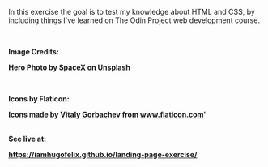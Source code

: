 In this exercise the goal is to test my knowledge about HTML and CSS, by including things I've learned on The Odin Project web development course.

<br>

<b>Image Credits:<b>

Hero Photo by <a href="https://unsplash.com/@spacex?utm_content=creditCopyText&utm_medium=referral&utm_source=unsplash">SpaceX</a> on <a href="https://unsplash.com/photos/ray-of-light-near-body-of-water--p-KCm6xB9I?utm_content=creditCopyText&utm_medium=referral&utm_source=unsplash">Unsplash</a>

<br>

Icons by Flaticon:
<div> Icons made by <a href="https://www.flaticon.com/authors/vitaly-gorbachev" title="Vitaly Gorbachev"> Vitaly Gorbachev </a> from <a href="https://www.flaticon.com/" title="Flaticon">www.flaticon.com'</a></div>

<br>

See live at:

<a href="https://iamhugofelix.github.io/landing-page-exercise/" target="_blank" rel="noopener noreferrer">https://iamhugofelix.github.io/landing-page-exercise/</a>